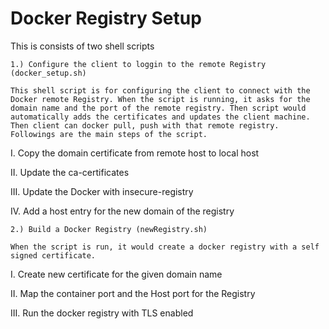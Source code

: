 # Docker Registry Setup

This is consists of two shell scripts

    1.) Configure the client to loggin to the remote Registry (docker_setup.sh)
    
    This shell script is for configuring the client to connect with the Docker remote Registry. When the script is running, it asks for the domain name and the port of the remote registry. Then script would automatically adds the certificates and updates the client machine. Then client can docker pull, push with that remote registry. Followings are the main steps of the script.
    
I.   Copy the domain certificate from remote host to local host

II.  Update the ca-certificates

III. Update the Docker with insecure-registry

IV.  Add a host entry for the new domain of the registry

    2.) Build a Docker Registry (newRegistry.sh)
    
    When the script is run, it would create a docker registry with a self signed certificate.
    
I.   Create new certificate for the given domain name

II.  Map the container port and the Host port for the Registry

III. Run the docker registry with TLS enabled

